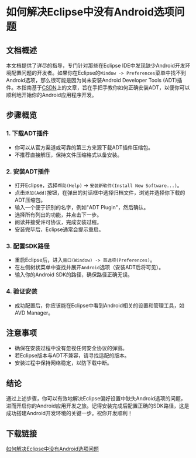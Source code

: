 # 如何解决Eclipse中没有Android选项问题

## 文档概述

本文档提供了详尽的指导，专门针对那些在Eclipse IDE中发现缺少Android开发环境配置问题的开发者。如果你在Eclipse的`Window -> Preferences`菜单中找不到Android选项，那么很可能是因为尚未安装Android Developer Tools (ADT)插件。本指南基于[CSDN](https://blog.csdn.net/qq_56912516/article/details/124048936)上的文章，旨在手把手教你如何正确安装ADT，以便你可以顺利地开始你的Android应用程序开发。

## 步骤概览

### 1. 下载ADT插件
- 你可以从官方渠道或可靠的第三方来源下载ADT插件压缩包。
- 不推荐直接解压，保持文件压缩格式以备安装。

### 2. 安装ADT插件
- 打开Eclipse，选择`帮助(Help)` -> `安装新软件(Install New Software...)`。
- 点击`添加(Add)`按钮，在弹出的对话框中选择归档文件，浏览并选择你下载的ADT压缩包。
- 输入一个便于识别的名字，例如"ADT Plugin"，然后确认。
- 选择所有列出的功能，并点击下一步。
- 阅读并接受许可协议，完成安装过程。
- 安装完毕后，Eclipse通常会提示重启。

### 3. 配置SDK路径
- 重启Eclipse后，进入`窗口(Window) -> 首选项(Preferences)`。
- 在左侧树状菜单中查找并展开`Android`选项（安装ADT后将可见）。
- 输入你的Android SDK的路径，确保路径正确无误。
  
### 4. 验证安装
- 成功配置后，你应该能在Eclipse中看到Android相关的设置和管理工具，如AVD Manager。

## 注意事项
- 确保在安装过程中没有忽视任何安全协议的弹窗。
- 若Eclipse版本与ADT不兼容，请寻找适配的版本。
- 安装过程中保持网络稳定，以防下载中断。

## 结论
通过上述步骤，你可以有效地解决Eclipse偏好设置中缺失Android选项的问题，进而开启你的Android应用开发之旅。记得安装完成后配置正确的SDK路径，这是成功搭建Android开发环境的关键一步。祝你开发顺利！

## 下载链接

[如何解决Eclipse中没有Android选项问题](https://pan.quark.cn/s/0d9e0f386cc2)